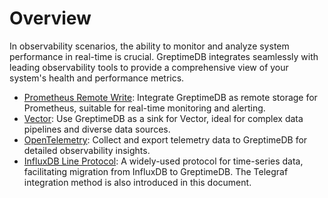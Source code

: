 # Overview

In observability scenarios,
the ability to monitor and analyze system performance in real-time is crucial.
GreptimeDB integrates seamlessly with leading observability tools to provide a comprehensive view of your system's health and performance metrics. 

- [Prometheus Remote Write](./for-observerbility/prometheus.md): Integrate GreptimeDB as remote storage for Prometheus, suitable for real-time monitoring and alerting.
- [Vector](./for-observerbility/vector.md): Use GreptimeDB as a sink for Vector, ideal for complex data pipelines and diverse data sources.
- [OpenTelemetry](./for-observerbility/opentelemetry.md): Collect and export telemetry data to GreptimeDB for detailed observability insights.
- [InfluxDB Line Protocol](./for-iot/influxdb-line-protocol.md): A widely-used protocol for time-series data, facilitating migration from InfluxDB to GreptimeDB. The Telegraf integration method is also introduced in this document.
